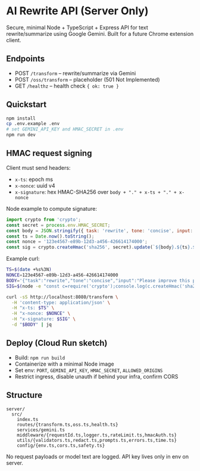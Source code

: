 # AI Rewrite API (Server Only)

Secure, minimal Node + TypeScript + Express API for text rewrite/summarize using Google Gemini. Built for a future Chrome extension client.

## Endpoints
- POST `/transform` – rewrite/summarize via Gemini
- POST `/oss/transform` – placeholder (501 Not Implemented)
- GET `/healthz` – health check `{ ok: true }`

## Quickstart

```bash
npm install
cp .env.example .env
# set GEMINI_API_KEY and HMAC_SECRET in .env
npm run dev
```

## HMAC request signing
Client must send headers:
- `x-ts`: epoch ms
- `x-nonce`: uuid v4
- `x-signature`: hex HMAC-SHA256 over `body + "." + x-ts + "." + x-nonce`

Node example to compute signature:
```js
import crypto from 'crypto';
const secret = process.env.HMAC_SECRET;
const body = JSON.stringify({ task: 'rewrite', tone: 'concise', input: 'Hello world' });
const ts = Date.now().toString();
const nonce = '123e4567-e89b-12d3-a456-426614174000';
const sig = crypto.createHmac('sha256', secret).update(`${body}.${ts}.${nonce}`).digest('hex');
```

Example curl:
```bash
TS=$(date +%s%3N)
NONCE=123e4567-e89b-12d3-a456-426614174000
BODY='{"task":"rewrite","tone":"concise","input":"Please improve this paragraph for clarity."}'
SIG=$(node -e "const c=require('crypto');console.log(c.createHmac('sha256', process.env.HMAC_SECRET).update(process.env.BODY+'.'+process.env.TS+'.'+process.env.NONCE).digest('hex'))" TS=$TS NONCE=$NONCE BODY="$BODY" HMAC_SECRET=$(grep HMAC_SECRET .env|cut -d= -f2))

curl -sS http://localhost:8080/transform \
  -H 'content-type: application/json' \
  -H "x-ts: $TS" \
  -H "x-nonce: $NONCE" \
  -H "x-signature: $SIG" \
  -d "$BODY" | jq
```

## Deploy (Cloud Run sketch)
- Build: `npm run build`
- Containerize with a minimal Node image
- Set env: `PORT`, `GEMINI_API_KEY`, `HMAC_SECRET`, `ALLOWED_ORIGINS`
- Restrict ingress, disable unauth if behind your infra, confirm CORS

## Structure
```
server/
  src/
    index.ts
    routes/{transform.ts,oss.ts,health.ts}
    services/gemini.ts
    middleware/{requestId.ts,logger.ts,rateLimit.ts,hmacAuth.ts}
    utils/{validators.ts,redact.ts,prompts.ts,errors.ts,time.ts}
    config/{env.ts,cors.ts,safety.ts}
```

No request payloads or model text are logged. API key lives only in env on server.
